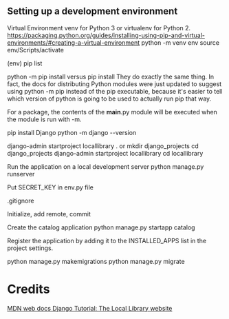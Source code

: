 ## Setting up a development environment

Virtual Environment
venv for Python 3 or virtualenv for Python 2.
https://packaging.python.org/guides/installing-using-pip-and-virtual-environments/#creating-a-virtual-environment
python -m venv env
source env/Scripts/activate

(env)
pip list

python -m pip install versus pip install
They do exactly the same thing. In fact, the docs for distributing Python modules were just updated to suggest using python -m pip instead of the pip executable, because it's easier to tell which version of python is going to be used to actually run pip that way.

For a package, the contents of the __main__.py module will be executed when the module is run with -m.

pip install Django
python -m django --version

django-admin startproject locallibrary .
or
mkdir django_projects 
cd django_projects
django-admin startproject locallibrary
cd locallibrary

Run the application on a local development server
python manage.py runserver

Put SECRET_KEY in env.py file

.gitignore

Initialize, add remote, commit

Create the catalog application
python manage.py startapp catalog

Register the application by adding it to the INSTALLED_APPS list in the project settings. 

python manage.py makemigrations
python manage.py migrate

# Credits

[MDN web docs Django Tutorial: The Local Library website](https://developer.mozilla.org/en-US/docs/Learn/Server-side/Django/Tutorial_local_library_website)